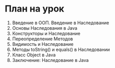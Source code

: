 # План на урок
1. Введение в ООП. Введение в Наследование
2. Основы Наследования в Java
3. Конструкторы и Наследование
4. Переопределение Методов
5. Видимость и Наследование
6. Методы toString() и equals() в Наследовании
7. Класс Object в Java
8. Заключение: Наследование в Java